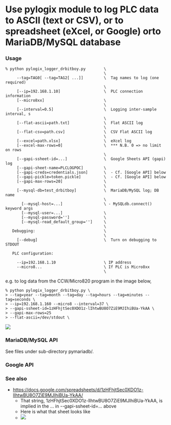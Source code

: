 # Use pylogix module to log PLC data to ASCII (text or CSV), or to spreadsheet (eXcel, or Google) orto  MariaDB/MySQL database

### Usage

    % python pylogix_logger_drbitboy.py        \
                                               \
         --tag=TAG0[ --tag=TAG2[ ...]]         \  Tag names to log (one required)
                                               \
         [--ip=192.168.1.10]                   \  PLC connection information
         [--micro8xx]                          \
                                               \
         [--interval=0.5]                      \  Logging inter-sample interval, s
                                               \
         [--flat-ascii=path.txt]               \  Flat ASCII log
                                               \
         [--flat-csv=path.csv]                 \  CSV Flat ASCII log
                                               \
         [--excel=path.xlsx]                   \  eXcel log
         [--excel-max-rows=0]                  \  *** N.B. 0 => no limit on rows
                                               \
         [--gapi-ssheet-id=...]                \  Google Sheets API (gapi) log
         [--gapi-sheet-name=PLCLOGPOC]         \
         [--gapi-creds=credentials.json]       \  - Cf. [Google API] below
         [--gapi-pickle=token.pickle]          \  - Cf. [Google API] below
         [--gapi-max-rows=20]                  \
                                               \
         [--mysql-db=test_drbitboy]            \  MariaDB/MySQL log; DB name
                                               \
           [--mysql-host=...]                  \ - MySQLdb.connect() keyword args
           [--mysql-user=...]                  \
           [--mysql-password='']               \
           [--mysql-read_default_group='']     \
                                               \
       Debugging:                              \
                                               \
         [--debug]                             \  Turn on debugging to STDOUT

       PLC configuration:

         --ip=192.168.1.10                     \ IP address
         --micro8...                           \ If PLC is Micro8xx
                                               \


e.g. to log data from the CCW/Micro820 program in the image below,

    % python pylogix_logger_drbitboy.py \
    > --tag=year --tag=month --tag=day --tag=hours --tag=minutes --tag=seconds \
    > --ip=192.168.1.160 --micro8 --interval=37 \
    > --gapi-ssheet-id=1zHFhjtSec0XDO1z-lIhtwBU8O7ZiE9MJIhiBUa-YkAA \
    > --gapi-max-rows=25
    > --flat-ascii=/dev/stdout \

![](https://github.com/drbitboy/pylogix_logger/raw/master/images/pylogix_logger_ccw.png)

### MariaDB/MySQL API

See files under sub-directory pymariadb/.

### Google API

### See also

* https://docs.google.com/spreadsheets/d/1zHFhjtSec0XDO1z-lIhtwBU8O7ZiE9MJIhiBUa-YkAA/
  * That string, 1zHFhjtSec0XDO1z-lIhtwBU8O7ZiE9MJIhiBUa-YkAA, is implied in the ... in --gapi-ssheet-id=... above
  * Here is what that sheet looks like
  * ![](https://github.com/drbitboy/pylogix_logger/raw/master/images/PLCLOGPOC_sheet.png)
